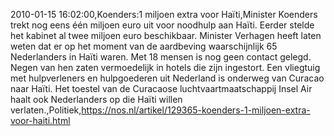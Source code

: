 2010-01-15 16:02:00,Koenders:1 miljoen extra voor Haïti,Minister Koenders trekt nog eens één miljoen euro uit voor noodhulp aan Haïti. Eerder stelde het kabinet al twee miljoen euro beschikbaar. Minister Verhagen heeft laten weten dat er op het moment van de aardbeving waarschijnlijk 65 Nederlanders in Haïti waren. Met 18 mensen is nog geen contact gelegd. Negen van hen zaten vermoedelijk in hotels die zijn ingestort. Een vliegtuig met hulpverleners en hulpgoederen uit Nederland is onderweg van Curacao naar Haïti. Het toestel van de Curacaose luchtvaartmaatschappij Insel Air haalt ook Nederlanders op die Haïti willen verlaten.,Politiek,https://nos.nl/artikel/129365-koenders-1-miljoen-extra-voor-haiti.html